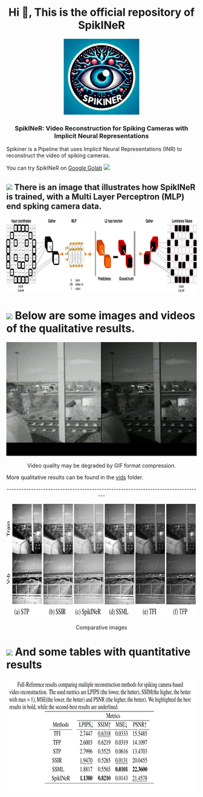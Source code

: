 <h1 align="center">Hi 👋, This is the official repository of SpikINeR </h1>

<p align="center">
<img src="https://github.com/SpiKINer/SpikINeR/blob/main/imgs/SpiKINer.png" height="200" />
</p>

<h3 align="center">SpikINeR: Video Reconstruction for Spiking Cameras with Implicit Neural Representations</h3>
  
Spikiner is a Pipeline that uses Implicit Neural Representations (INR) to reconstruct the video of spiking cameras.

You can try SpikINeR on [Google Golab](https://colab.research.google.com/drive/1y3S9V3smWDdXoCqh_7dRofaONx0TS79E?usp=sharing) 
[<img src="https://img.shields.io/badge/-colab-05122A?style=flat&logo=googlecolab"/>](https://colab.research.google.com/drive/1y3S9V3smWDdXoCqh_7dRofaONx0TS79E?usp=sharing)


## <img src="https://th.bing.com/th/id/R.011db7f1e14cdcefd5ed8b056f70d038?rik=NHHx7PD%2bLTi5YA&riu=http%3a%2f%2fui.trinine.net%2fwp%2fwp-content%2fuploads%2f2016%2f06%2f20160602_GraphAnimeIcon.gif&ehk=TXXGvgTPI6i%2f5xQe%2fW3mnT36hQPfIBwZcQsaKAlJWhs%3d&risl=&pid=ImgRaw&r=0" width="25"> <b>There is an image that illustrates how SpikINeR is trained, with a Multi Layer Perceptron (MLP) end spking camera data.</b>



<p align="center">
<img src="https://github.com/SpiKINer/SpikINeR/blob/main/imgs/SpikINeR_t.png" height="200" />
</p>





# <img src="https://www.bestundertaking.net:81/images/videoLogo.gif" width ="25"> <b>Below are some images and videos of the qualitative results.</b>   


<p align="center">
<img src="https://github.com/SpiKINer/SpikINeR/blob/main/vids/train-spikINer.gif" height="300" />
</p>
<p align="center">
Video quality may be degraded by GIF format compression.
</p>


More qualitative results can be found in the [vids](https://github.com/SpiKINer/SpikINeR/tree/main/vids) folder.
<p align="center">
---------------------------------------------------------------------------------
</p>
<p align="center">
<img src="https://github.com/SpiKINer/SpikINeR/blob/main/imgs/spikiner_train.png" height="300" />
</p>

<p align="center">
Comparative images
</p>

# <img src="https://media.giphy.com/media/iY8CRBdQXODJSCERIr/giphy.gif" width="25"> <b>And some tables with quantitative results</b>

<p align="center">
<img src="https://github.com/SpiKINer/SpikINeR/blob/main/imgs/table.png" height="300" />
</p>



